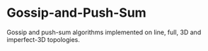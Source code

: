 # Gossip-and-Push-Sum
Gossip and push-sum algorithms implemented on line, full, 3D and imperfect-3D topologies.
